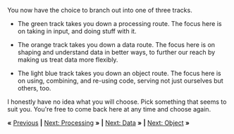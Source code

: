 You now have the choice to branch out into one of three tracks.

* The green track takes you down a processing route. The focus here is on
  taking in input, and doing stuff with it.

* The orange track takes you down a data route. The focus here is on shaping
  and understand data in better ways, to further our reach by making us
  treat data more flexibly.

* The light blue track takes you down an object route. The focus here is
  on using, combining, and re-using code, serving not just ourselves but
  others, too.

I honestly have no idea what you will choose. Pick something that seems to suit
you. You're free to come back here at any time and choose again.

**«** [Previous](end-weight.md) **|** [Next: Processing](syntax.md) **»**
**|** [Next: Data](test-2.md) **»**
**|** [Next: Object](abstraction.md) **»**

